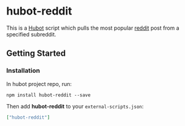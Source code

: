 # hubot-reddit

This is a [Hubot](http://hubot.github.com/) script which pulls the most popular [reddit](http://www.reddit.com/) post from a specified subreddit.

## Getting Started

### Installation

In hubot project repo, run:

`npm install hubot-reddit --save`

Then add **hubot-reddit** to your `external-scripts.json`:

```json
["hubot-reddit"]
```